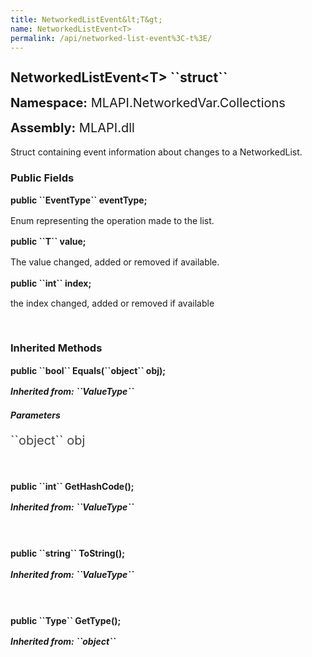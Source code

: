 ```yaml
---
title: NetworkedListEvent&lt;T&gt;
name: NetworkedListEvent<T>
permalink: /api/networked-list-event%3C-t%3E/
---
```


<div style="line-height: 1;">
	<h2 markdown="1">NetworkedListEvent&lt;T&gt; ``struct``</h2>
	<p style="font-size: 20px;"><b>Namespace:</b> MLAPI.NetworkedVar.Collections</p>
	<p style="font-size: 20px;"><b>Assembly:</b> MLAPI.dll</p>
</div>
<p>Struct containing event information about changes to a NetworkedList.</p>

<div>
	<h3 markdown="1">Public Fields</h3>
	<div style="line-height: 1;">
		<h4 markdown="1"><b>public ``EventType<T>`` eventType;</b></h4>
		<p>Enum representing the operation made to the list.</p>
	</div>
	<div style="line-height: 1;">
		<h4 markdown="1"><b>public ``T`` value;</b></h4>
		<p>The value changed, added or removed if available.</p>
	</div>
	<div style="line-height: 1;">
		<h4 markdown="1"><b>public ``int`` index;</b></h4>
		<p>the index changed, added or removed if available</p>
	</div>
</div>
<br>
<div>
	<h3 markdown="1">Inherited Methods</h3>
	<div style="line-height: 1;">
		<h4 markdown="1"><b>public ``bool`` Equals(``object`` obj);</b></h4>
		<h5 markdown="1">Inherited from: ``ValueType``</h5>
		<h5><b>Parameters</b></h5>
		<div>
			<p style="font-size: 20px; color: #444;" markdown="1">``object`` obj</p>
		</div>
	</div>
	<br>
	<div style="line-height: 1;">
		<h4 markdown="1"><b>public ``int`` GetHashCode();</b></h4>
		<h5 markdown="1">Inherited from: ``ValueType``</h5>
	</div>
	<br>
	<div style="line-height: 1;">
		<h4 markdown="1"><b>public ``string`` ToString();</b></h4>
		<h5 markdown="1">Inherited from: ``ValueType``</h5>
	</div>
	<br>
	<div style="line-height: 1;">
		<h4 markdown="1"><b>public ``Type`` GetType();</b></h4>
		<h5 markdown="1">Inherited from: ``object``</h5>
	</div>
</div>
<br>
